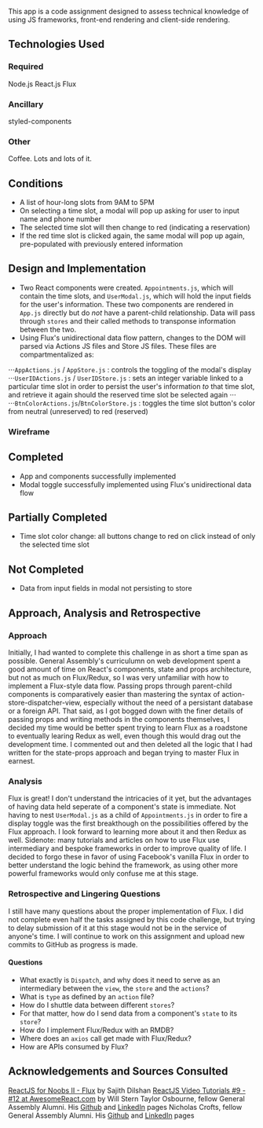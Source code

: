 This app is a code assignment designed to assess technical knowledge of using JS frameworks, front-end rendering and client-side rendering. 

## Technologies Used
### Required
Node.js
React.js
Flux
### Ancillary
styled-components
### Other
Coffee. Lots and lots of it.

## Conditions
* A list of hour-long slots from 9AM to 5PM
* On selecting a time slot, a modal will pop up asking for user to input name and phone number
* The selected time slot will then change to red (indicating a reservation)
* If the red time slot is clicked again, the same modal will pop up again, pre-populated with previously entered information

## Design and Implementation
* Two React components were created. `Appointments.js`, which will contain the time slots, and `UserModal.js`, which will hold the input fields for the user's information. These two components are rendered in `App.js` directly but do _not_ have a parent-child relationship. Data will pass through `stores` and their called methods to transponse information between the two.
* Using Flux's unidirectional data flow pattern, changes to the DOM will parsed via Actions JS files and Store JS files. These files are compartmentalized as: 

⋅⋅⋅`AppActions.js` / `AppStore.js` : controls the toggling of the modal's display
⋅⋅⋅`UserIDActions.js` / `UserIDStore.js` : sets an integer variable linked to a particular time slot in order to persist the user's information _to_ that time slot, and retrieve it again should the reserved time slot be selected again
⋅⋅⋅
⋅⋅⋅`BtnColorActions.js`/`BtnColorStore.js` : toggles the time slot button's color from neutral (unreserved) to red (reserved)

### Wireframe

## Completed 
* App and components successfully implemented
* Modal toggle successfully implemented using Flux's unidirectional data flow

## Partially Completed
* Time slot color change: all buttons change to red on click instead of only the selected time slot

## Not Completed
* Data from input fields in modal not persisting to store

## Approach, Analysis and Retrospective
### Approach
Initially, I had wanted to complete this challenge in as short a time span as possible. General Assembly's curriculumn on web development spent a good amount of time on React's components, state and props architecture, but not as much on Flux/Redux, so I was very unfamiliar with how to implement a Flux-style data flow. Passing props through parent-child components is comparatively easier than mastering the syntax of action-store-dispatcher-view, especially without the need of a persistant database or a foreign API. That said, as I got bogged down with the finer details of passing props and writing methods in the components themselves, I decided my time would be better spent trying to learn Flux as a roadstone to eventually learing Redux as well, even though this would drag out the development time. I commented out and then deleted all the logic that I had written for the state-props approach and began trying to master Flux in earnest. 
### Analysis
Flux is great! I don't understand the intricacies of it yet, but the advantages of having data held seperate of a component's state is immediate. Not having to nest `UserModal.js` as a child of `Appointments.js` in order to fire a display toggle was the first breakthough on the possibilities offered by the Flux approach. I look forward to learning more about it and then Redux as well. 
Sidenote: many tutorials and articles on how to use Flux use intermediary and bespoke frameworks in order to improve quality of life. I decided to forgo these in favor of using Facebook's vanilla Flux in order to better understand the logic behind the framework, as using other more powerful frameworks would only confuse me at this stage. 
### Retrospective and Lingering Questions
I still have many questions about the proper implementation of Flux. I did not complete even half the tasks assigned by this code challenge, but trying to delay submission of it at this stage would not be in the service of anyone's time. I will continue to work on this assignment and upload new commits to GitHub as progress is made.
#### Questions
* What exactly is `Dispatch`, and why does it need to serve as an intermediary between the `view`, the `store` and the `actions`?
* What is `type` as defined by an `action` file? 
* How do I shuttle data between different `stores`? 
* For that matter, how do I send data from a component's `state` to its `store`?
* How do I implement Flux/Redux with an RMDB? 
* Where does an `axios` call get made with Flux/Redux? 
* How are APIs consumed by Flux?


## Acknowledgements and Sources Consulted
[ReactJS for Noobs II - Flux](https://codeburst.io/reactjs-for-noobs-ii-flux-5355adb33dad) by Sajith Dilshan
[ReactJS Video Tutorials #9 - #12 at AwesomeReact.com](https://awesomereact.com/playlists/react-js-tutorials) by Will Stern
Taylor Osbourne, fellow General Assembly Alumni. His [Github](https://github.com/taylorosbourne) and [LinkedIn](https://www.linkedin.com/in/taylor-osbourne/) pages
Nicholas Crofts, fellow General Assembly Alumni. His [Github](https://github.com/N-Crofts) and [LinkedIn](https://www.linkedin.com/in/n-crofts/) pages